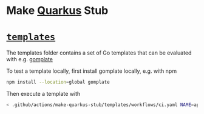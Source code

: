 # Make [Quarkus](https://quarkus.io) Stub

# [`templates`](./templates)

The templates folder contains a set of Go templates that can be evaluated with
e.g. [gomplate](https://github.com/hairyhenderson/gomplate)

To test a template locally, first install gomplate locally, e.g. with npm

```bash
npm install --location=global gomplate
```

Then execute a template with
```bash
< .github/actions/make-quarkus-stub/templates/workflows/ci.yaml NAME=api gomplate
```
